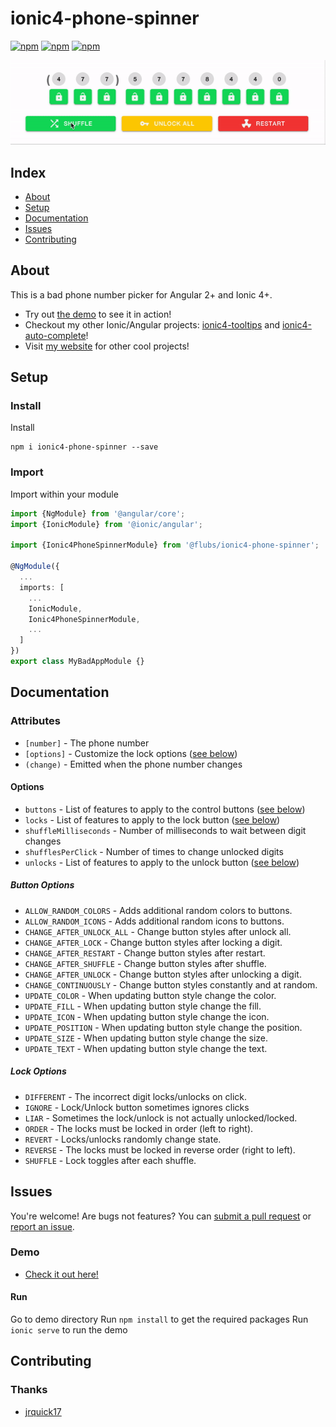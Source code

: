 # ionic4-phone-spinner

[![npm](https://img.shields.io/npm/l/@flubs/ionic4-phone-spinner.svg)](https://www.npmjs.com/package/@flubs/ionic4-phone-spinner/)
[![npm](https://img.shields.io/npm/dt/@flubs/ionic4-phone-spinner.svg)](https://www.npmjs.com/package/@flubs/ionic4-phone-spinner)
[![npm](https://img.shields.io/npm/dm/@flubs/ionic4-phone-spinner.svg)](https://www.npmjs.com/package/@flubs/ionic4-phone-spinner)

![](example.gif)

## Index ##

* [About](#about)
* [Setup](#setup)
* [Documentation](#documentation)
* [Issues](#issues)
* [Contributing](#contributing)

## About ## 

This is a bad phone number picker for Angular 2+ and Ionic 4+. 

* Try out [the demo](https://ionic4-phone-spinner.jrquick.com) to see it in action!
* Checkout my other Ionic/Angular projects: [ionic4-tooltips](https://github.com/jrquick17/ionic4-tooltips) and [ionic4-auto-complete](https://github.com/jrquick17/ionic4-auto-complete)!
* Visit [my website](https://jrquick.com) for other cool projects!

## Setup ##

### Install ###
Install
```
npm i ionic4-phone-spinner --save
```

### Import ###
Import within your module
```typescript
import {NgModule} from '@angular/core';
import {IonicModule} from '@ionic/angular';

import {Ionic4PhoneSpinnerModule} from '@flubs/ionic4-phone-spinner';

@NgModule({
  ...
  imports: [
    ...
    IonicModule,
    Ionic4PhoneSpinnerModule,
    ...
  ]
})
export class MyBadAppModule {}
```

## Documentation ##

### Attributes ###

* `[number]` - The phone number
* `[options]` - Customize the lock options ([see below](#options))
* `(change)` - Emitted when the phone number changes

#### Options ####

* `buttons` - List of features to apply to the control buttons ([see below](#button-options))
* `locks` - List of features to apply to the lock button ([see below](#lock-options))
* `shuffleMilliseconds` - Number of milliseconds to wait between digit changes
* `shufflesPerClick` - Number of times to change unlocked digits
* `unlocks` - List of features to apply to the unlock button ([see below](#lock-options))

##### Button Options #####

* `ALLOW_RANDOM_COLORS` - Adds additional random colors to buttons.
* `ALLOW_RANDOM_ICONS` - Adds additional random icons to buttons.
* `CHANGE_AFTER_UNLOCK_ALL` - Change button styles after unlock all.
* `CHANGE_AFTER_LOCK` - Change button styles after locking a digit.
* `CHANGE_AFTER_RESTART` - Change button styles after restart.
* `CHANGE_AFTER_SHUFFLE` - Change button styles after shuffle.
* `CHANGE_AFTER_UNLOCK` - Change button styles after unlocking a digit.
* `CHANGE_CONTINUOUSLY` - Change button styles constantly and at random.
* `UPDATE_COLOR` - When updating button style change the color.
* `UPDATE_FILL` - When updating button style change the fill.
* `UPDATE_ICON` - When updating button style change the icon.
* `UPDATE_POSITION` - When updating button style change the position.
* `UPDATE_SIZE` - When updating button style change the size.
* `UPDATE_TEXT` - When updating button style change the text.

##### Lock Options #####

* `DIFFERENT` - The incorrect digit locks/unlocks on click.
* `IGNORE` - Lock/Unlock button sometimes ignores clicks
* `LIAR` - Sometimes the lock/unlock is not actually unlocked/locked.
* `ORDER` - The locks must be locked in order (left to right).
* `REVERT` - Locks/unlocks randomly change state.
* `REVERSE` - The locks must be locked in reverse order (right to left).
* `SHUFFLE` - Lock toggles after each shuffle.

## Issues ##

You're welcome! Are bugs not features? You can [submit a pull request](https://github.com/flubs-stuff/ionic4-phone-spinner/pulls) or [report an issue](https://github.com/flubs-stuff/ionic4-phone-spinner/issues).

### Demo ###

* [Check it out here!](https://ionic4-phone-spinner.jrquick.com)

#### Run ####

Go to demo directory
Run `npm install` to get the required packages 
Run `ionic serve` to run the demo

## Contributing ##


### Thanks ###

* [jrquick17](https://github.com/jrquick17)
